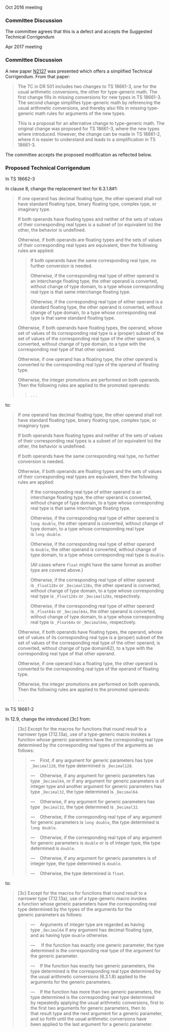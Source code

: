 Oct 2016 meeting

### Committee Discussion

The committee agrees that this is a defect and accepts the Suggested Technical
Corrigendum

Apr 2017 meeting

### Committee Discussion

A new paper [N2127](https://www.open-std.org/jtc1/sc22/wg14/www/docs/n2127.pdf)
was presented which offers a simplified Technical Corrigendum. From that paper:

> The TC in DR 501 includes two changes to TS 18661-3, one for the usual
> arithmetic conversions, the other for type-generic math. The first change fills
> in missing conversions for new types in TS 18661-3. The second change simplifies
> type-generic math by referencing the usual arithmetic conversions, and thereby
> also fills in missing type-generic math rules for arguments of the new types.
>
> This is a proposal for an alternative change to type-generic math. The original
> change was proposed for TS 18661-3, where the new types where introduced.
> However, the change can be made in TS 18661-2, where it is easier to understand
> and leads to a simplification in TS 18661-3.

The committee accepts the proposed modification as reflected below.

### Proposed Technical Corrigendum

In TS 18662-3

In clause 8, change the replacement text for 6.3.1.8#1:

> If one operand has decimal floating type, the other operand shall not have
> standard floating type, binary floating type, complex type, or imaginary type.
>
> If both operands have floating types and neither of the sets of values of their
> corresponding real types is a subset of (or equivalent to) the other, the
> behavior is undefined.
>
> Otherwise, if both operands are floating types and the sets of values of their
> corresponding real types are equivalent, then the following rules are applied:
>
> > If both operands have the same corresponding real type, no further conversion is
> > needed.
> >
> > Otherwise, if the corresponding real type of either operand is an interchange
> > floating type, the other operand is converted, without change of type domain, to
> > a type whose corresponding real type is that same interchange floating type.
> >
> > Otherwise, if the corresponding real type of either operand is a standard
> > floating type, the other operand is converted, without change of type domain, to
> > a type whose corresponding real type is that same standard floating type.
>
> Otherwise, if both operands have floating types, the operand, whose set of
> values of its corresponding real type is a (proper) subset of the set of values
> of the corresponding real type of the other operand, is converted, without
> change of type domain, to a type with the corresponding real type of that other
> operand.
>
> Otherwise, if one operand has a floating type, the other operand is converted to
> the corresponding real type of the operand of floating type.
>
> Otherwise, the integer promotions are performed on both operands. Then the
> following rules are applied to the promoted operands:
>
> > . . .

to:

> If one operand has decimal floating type, the other operand shall not have
> standard floating type, binary floating type, complex type, or imaginary type.
>
> If both operands have floating types and neither of the sets of values of their
> corresponding real types is a subset of (or equivalent to) the other, the
> behavior is undefined.
>
> If both operands have the same corresponding real type, no further conversion is
> needed.
>
> Otherwise, if both operands are floating types and the sets of values of their
> corresponding real types are equivalent, then the following rules are applied:
>
> > If the corresponding real type of either operand is an interchange floating
> > type, the other operand is converted, without change of type domain, to a type
> > whose corresponding real type is that same interchange floating type.
> >
> > Otherwise, if the corresponding real type of either operand is `long double`,
> > the other operand is converted, without change of type domain, to a type whose
> > corresponding real type is `long double`.
> >
> > Otherwise, if the corresponding real type of either operand is `double`, the
> > other operand is converted, without change of type domain, to a type whose
> > corresponding real type is `double`.
> >
> > (All cases where `float` might have the same format as another type are covered
> > above.)
> >
> > Otherwise, if the corresponding real type of either operand is `_Float128x` or
> > `_Decimal128x`, the other operand is converted, without change of type domain,
> > to a type whose corresponding real type is `_Float128x` or `_Decimal128x`,
> > respectively.
> >
> > Otherwise, if the corresponding real type of either operand
> > is `_Float64x` or `_Decimal64x`, the other operand is converted, without change
> > of type domain, to a type whose corresponding real type
> > is `_Float64x` or `_Decimal64x`, respectively.
>
> Otherwise, if both operands have floating types, the operand, whose set of
> values of its corresponding real type is a (proper) subset of the set of values
> of the corresponding real type of the other operand, is converted, without
> change of type domain62), to a type with the corresponding real type of that
> other operand.
>
> Otherwise, if one operand has a floating type, the other operand is converted to
> the corresponding real type of the operand of floating type.
>
> Otherwise, the integer promotions are performed on both operands. Then the
> following rules are applied to the promoted operands:
>
> . . .

In TS 18661-2

In 12.9, change the introduced \[3c] from:

> \[3c] Except for the macros for functions that round result to a narrower type
> (7.12.13a), use of a type-generic macro invokes a function whose generic
> parameters have the corresponding real type determined by the corresponding real
> types of the arguments as follows:
>
> > —    First, if any argument for generic parameters has type `_Decimal128`, the
> > type determined is `_Decimal128`.
> >
> > —    Otherwise, if any argument for generic parameters has type `_Decimal64`, or
> > if any argument for generic parameters is of integer type and another argument
> > for generic parameters has type `_Decimal32`, the type determined is
> > `_Decimal64`.
> >
> > —    Otherwise, if any argument for generic parameters has type `_Decimal32`,
> > the type determined is `_Decimal32`.
> >
> > —    Otherwise, if the corresponding real type of any argument for generic
> > parameters is `long double`, the type determined is `long double`.
> >
> > —    Otherwise, if the corresponding real type of any argument for generic
> > parameters is `double` or is of integer type, the type determined is `double`.
> >
> > —    Otherwise, if any argument for generic parameters is of integer type, the
> > type determined is `double`.
> >
> > —    Otherwise, the type determined is `float`.

to:

> \[3c] Except for the macros for functions that round result to a narrower type
> (7.12.13a), use of a type-generic macro invokes a function whose generic
> parameters have the corresponding real type determined by the types of the
> arguments for the generic parameters as follows:
>
> > —    Arguments of integer type are regarded as having type `_Decimal64` if any
> > argument has decimal floating type, and as having type `double` otherwise.
> >
> > —     If the function has exactly one generic parameter, the type determined
> > is the corresponding real type of the argument for the generic parameter.
> >
> > —    If the function has exactly two generic parameters, the type determined
> > is the corresponding real type determined by the usual arithmetic conversions
> > (6.3.1.8) applied to the arguments for the generic parameters.
> >
> > —    If the function has more than two generic parameters, the type determined
> > is the corresponding real type determined by repeatedly applying the usual
> > arithmetic conversions, first to the first two arguments for generic parameters,
> > then to that result type and the next argument for a generic parameter, and so
> > forth until the usual arithmetic conversions have been applied to the last
> > argument for a generic parameter.
